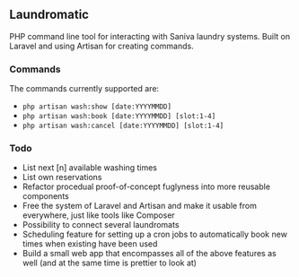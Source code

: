 ## Laundromatic
PHP command line tool for interacting with Saniva laundry systems. Built on
Laravel and using Artisan for creating commands.

### Commands
The commands currently supported are:

- `php artisan wash:show [date:YYYYMMDD]`
- `php artisan wash:book [date:YYYYMMDD] [slot:1-4]`
- `php artisan wash:cancel [date:YYYYMMDD] [slot:1-4]`

### Todo
- List next [n] available washing times
- List own reservations
- Refactor procedual proof-of-concept fuglyness into more reusable components
- Free the system of Laravel and Artisan and make it usable from everywhere, just like tools like Composer
- Possibility to connect several laundromats
- Scheduling feature for setting up a cron jobs to automatically book new times when existing have been used
- Build a small web app that encompasses all of the above features as well (and at the same time is prettier to look at)
